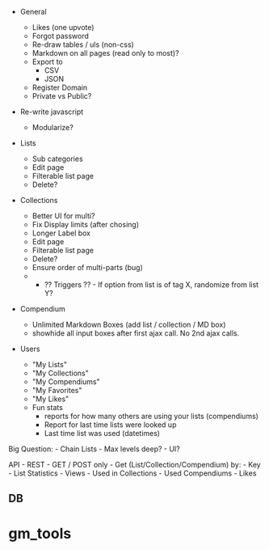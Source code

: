 - General
	- Likes (one upvote)
	- Forgot password
	- Re-draw tables / uls (non-css)
	- Markdown on all pages (read only to most)?
	- Export to
		- CSV
		- JSON
	- Register Domain
	- Private vs Public?

- Re-write javascript 
	- Modularize?

- Lists
	- Sub categories
	- Edit page
	- Filterable list page
	- Delete?

- Collections
	- Better UI for multi?
	- Fix Display limits (after chosing)
	- Longer Label box
	- Edit page
	- Filterable list page
	- Delete?
	- Ensure order of multi-parts (bug)
	
	* - ?? Triggers ?? - If option from list is of tag X, randomize from list Y?
	
- Compendium
	- Unlimited Markdown Boxes (add list / collection / MD box)
	- showhide all input boxes after first ajax call.  No 2nd ajax calls.

- Users
	- "My Lists"
	- "My Collections"
	- "My Compendiums"
	- "My Favorites"
	- "My Likes"
	- Fun stats
		- reports for how many others are using your lists (compendiums)
		- Report for last time lists were looked up
		- Last time list was used (datetimes)


Big Question:
	- Chain Lists
		- Max levels deep?
		- UI?


API
	- REST
	- GET / POST only
	- Get (List/Collection/Compendium) by:
		- Key
	- List Statistics
		- Views
		- Used in Collections
		- Used Compendiums
		- Likes

DB
--

# gm_tools
